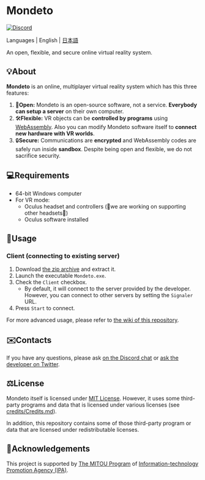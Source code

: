 # Mondeto
[![Discord](https://img.shields.io/discord/776494294756360222?label=discord)](https://discord.gg/XKQtmT2XxP)

Languages | English | [日本語](README_ja.md)

An open, flexible, and secure online virtual reality system.

## 💡About
**Mondeto** is an online, multiplayer virtual reality system which has this three features:
1. 📖**Open:** Mondeto is an open-source software, not a service. **Everybody can setup a server** on their own computer.
2. 🛠**Flexible:** VR objects can be **controlled by programs** using [WebAssembly](https://webassembly.org/). Also you can modify Mondeto software itself to **connect new hardware with VR worlds**.
3. 🔒**Secure:** Communications are **encrypted** and WebAssembly codes are safely run inside **sandbox**. Despite being open and flexible, we do not sacrifice security.

## 💻Requirements
- 64-bit Windows computer
- For VR mode:
    - Oculus headset and controllers (🙇we are working on supporting other headsets🚧)
    - Oculus software installed

## 🚀Usage
### Client (connecting to existing server)
1. Download [the zip archive](https://github.com/tana/Mondeto/releases/download/v0.0.1/Mondeto_0.0.1_WindowsBinary.zip) and extract it.
1. Launch the executable `Mondeto.exe`.
1. Check the `Client` checkbox.
    - By default, it will connect to the server provided by the developer. However, you can connect to other servers by setting the `Signaler` URL.
1. Press `Start` to connect.

For more advanced usage, please refer to [the wiki of this repository](https://github.com/tana/Mondeto/wiki).

## ✉️Contacts
If you have any questions, please ask [on the Discord chat](https://discord.gg/XKQtmT2XxP) or [ask the developer on Twitter](https://twitter.com/tana_ash).

## ⚖️License
Mondeto itself is licensed under [MIT License](LICENSE). However, it uses some third-party programs and data that is licensed under various licenses (see [credits/Credits.md](credits/Credits.md)).

In addition, this repository contains some of those third-party program or data that are licensed under redistributable licenses.

## 🙏Acknowledgements
This project is supported by [The MITOU Program](https://www.ipa.go.jp/english/about/about_2_3.html) of [Information-technology Promotion Agency (IPA)](https://www.ipa.go.jp/index-e.html).
